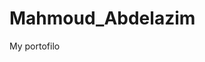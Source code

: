 # Mahmoud_Abdelazim
My portofilo
<html>
  <head>

    
 </head>  
 <body>

  
 </body>




  
</html>
